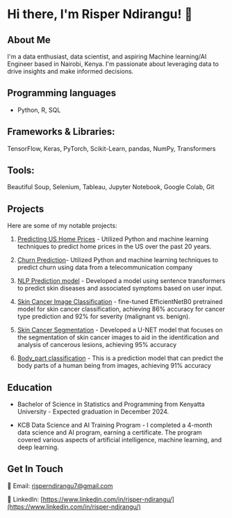 # Hi there, I'm Risper Ndirangu! 👋

## About Me
I'm a data enthusiast, data scientist, and aspiring Machine learning/AI Engineer based in Nairobi, Kenya. I'm passionate about leveraging data to drive insights and make informed decisions.

## Programming languages 
- Python, R, SQL
  
## Frameworks & Libraries: 
TensorFlow, Keras, PyTorch, Scikit-Learn, pandas, NumPy, Transformers 

## Tools: 
Beautiful Soup, Selenium, Tableau, Jupyter Notebook, Google Colab, Git

## Projects
Here are some of my notable projects:
1. [Predicting US Home Prices](https://github.com/Risper8/Home-Prices-in-US) - Utilized Python and machine learning techniques to predict home prices in the US over the past 20 years.
   
2. [Churn Prediction](https://github.com/Risper8/Churn-Prediction)- Utilized Python and machine learning techniques to predict churn using data from a telecommunication company
   
3. [NLP Prediction model](https://github.com/Risper8/NLP-Skin-Disease) -  Developed a model using sentence transformers to predict skin diseases and associated symptoms based on user input.

4. [Skin Cancer Image Classification](https://github.com/Risper8/Skin-Cancer-Prediction) - fine-tuned EfficientNetB0 pretrained model for skin cancer classification, achieving 86% accuracy for cancer type prediction and 92% for severity (malignant vs. benign).
   
5. [Skin Cancer Segmentation](https://github.com/Risper8/Skin_Cancer_Segmentation) - Developed a U-NET model that focuses on the segmentation of skin cancer images to aid in the identification and analysis of cancerous lesions, achieving 95% accuracy
   
6. [Body_part classification](https://github.com/Risper8/Body-Parts-Classification) - This is a prediction model that can predict the body parts of a human being from images, achieving 91% accuracy
  
## Education

- Bachelor of Science in Statistics and Programming from Kenyatta University - Expected graduation in December 2024.
  
- KCB Data Science and AI Training Program -  I completed a 4-month data science and AI program, earning a certificate. The program covered various aspects of artificial intelligence, machine learning, and deep learning.


## Get In Touch
📧 Email: [risperndirangu7@gmail.com](mailto:risperndirangu7@gmail.com)

🔗 LinkedIn: [https://www.linkedin.com/in/risper-ndirangu/](https://www.linkedin.com/in/risper-ndirangu/)



